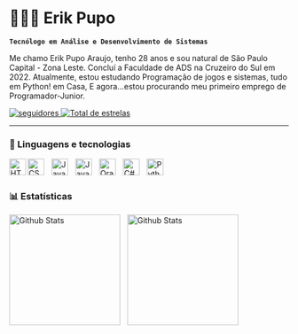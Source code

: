 # 👨🏻‍💻 Erik Pupo

**`Tecnólogo em Análise e Desenvolvimento de Sistemas`**

Me chamo Erik Pupo Araujo, tenho 28 anos e sou natural de São Paulo Capital - Zona Leste. Concluí a Faculdade de ADS na Cruzeiro do Sul em 2022. Atualmente, estou estudando Programação de jogos e sistemas, tudo em Python! em Casa, E agora...estou procurando meu primeiro emprego de Programador-Junior. 

<p align="left">
    <a href="https://github.com/ErikPupo08?tab=followers">
        <img 
            alt="seguidores" 
            title="Me siga no Github" 
            src="https://custom-icon-badges.demolab.com/github/followers/ErikPupo08?color=236ad3&labelColor=1155ba&style=for-the-badge&logo=github&label=SEGUIDORES&logoColor=white"
        />
    </a>
    <a href="https://github.com/ErikPupo08?tab=repositories&sort=stargazers">
        <img 
            alt="Total de estrelas" 
            title="Total de estrelas no GitHub" 
            src="https://custom-icon-badges.demolab.com/github/stars/ErikPupo08?color=55960c&style=for-the-badge&labelColor=488207&logo=star&label=Estrelas"
        />
    </a>
</p>

---

### 🤖 Linguagens e tecnologias ###

<img 
    align="left"
    alt="HTML"
    title="HTML"
    width="30px"
    style="padding-rigth: 10px;"
    src="https://cdn.jsdelivr.net/gh/devicons/devicon@latest/icons/html5/html5-original.svg"
/>

<img 
    align="left"
    alt="CSS"
    title="CSS"
    width="30px"
    style="padding-right: 10px;"
    src="https://cdn.jsdelivr.net/gh/devicons/devicon@latest/icons/css3/css3-original.svg" 
/>

<img 
    align="left"
    alt="Java"
    title="Java"
    width="30px"
    style="padding-right: 10px;"
    src="https://cdn.jsdelivr.net/gh/devicons/devicon@latest/icons/java/java-original-wordmark.svg"
/>
          
<img
    align="left"
    alt="Javascript"
    title="Javascript"
    width="30px"
    style="padding-right: 10px;"
    src="https://cdn.jsdelivr.net/gh/devicons/devicon@latest/icons/javascript/javascript-original.svg" 
/>

<img 
    align="left"
    alt="Oracle"
    title="Oracle"
    width="30px"
    style="padding-right: 10px;"
    src="https://cdn.jsdelivr.net/gh/devicons/devicon@latest/icons/oracle/oracle-original.svg"
/>
          
<img
    align="left"
    alt="C#"
    title="C#"
    width="30px"
    style="padding-right: 10px;"
    src="https://cdn.jsdelivr.net/gh/devicons/devicon@latest/icons/csharp/csharp-original.svg"
/>
<img 
    align="left"
    alt="Python"
    title="Python"
    width="30px"
    style="padding-right: 10px;"
    src="https://cdn.jsdelivr.net/gh/devicons/devicon@latest/icons/python/python-original.svg"
/>

<br/>
<br/>

### 📊 Estatísticas

<img 
    align="left"
    alt="Github Stats"
    height="200"
    style="padding-right: 10px;"
    src="https://github-readme-stats.vercel.app/api?username=erikpupo08&show_icons=true&include_all_commits=true&locale=pt-br"
/>

<img 
    align="left"
    alt="Github Stats"
    height="200"
    style="padding-right: 10px;"
    src="https://github-readme-stats.vercel.app/api/top-langs/?username=erikpupo08&layout=compact&custom_title=Tecnologias&langs_count=9"
/>
